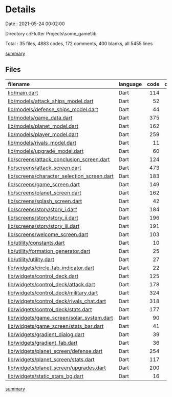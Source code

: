 # Details

Date : 2021-05-24 00:02:00

Directory c:\Flutter Projects\some_game\lib

Total : 35 files,  4883 codes, 172 comments, 400 blanks, all 5455 lines

[summary](results.md)

## Files
| filename | language | code | comment | blank | total |
| :--- | :--- | ---: | ---: | ---: | ---: |
| [lib/main.dart](/lib/main.dart) | Dart | 114 | 6 | 4 | 124 |
| [lib/models/attack_ships_model.dart](/lib/models/attack_ships_model.dart) | Dart | 52 | 0 | 5 | 57 |
| [lib/models/defense_ships_model.dart](/lib/models/defense_ships_model.dart) | Dart | 44 | 0 | 5 | 49 |
| [lib/models/game_data.dart](/lib/models/game_data.dart) | Dart | 375 | 139 | 34 | 548 |
| [lib/models/planet_model.dart](/lib/models/planet_model.dart) | Dart | 162 | 0 | 30 | 192 |
| [lib/models/player_model.dart](/lib/models/player_model.dart) | Dart | 259 | 0 | 48 | 307 |
| [lib/models/rivals_model.dart](/lib/models/rivals_model.dart) | Dart | 11 | 0 | 3 | 14 |
| [lib/models/upgrade_model.dart](/lib/models/upgrade_model.dart) | Dart | 60 | 0 | 5 | 65 |
| [lib/screens/attack_conclusion_screen.dart](/lib/screens/attack_conclusion_screen.dart) | Dart | 124 | 0 | 12 | 136 |
| [lib/screens/attack_screen.dart](/lib/screens/attack_screen.dart) | Dart | 473 | 2 | 30 | 505 |
| [lib/screens/character_selection_screen.dart](/lib/screens/character_selection_screen.dart) | Dart | 183 | 0 | 13 | 196 |
| [lib/screens/game_screen.dart](/lib/screens/game_screen.dart) | Dart | 149 | 0 | 7 | 156 |
| [lib/screens/planet_screen.dart](/lib/screens/planet_screen.dart) | Dart | 162 | 2 | 11 | 175 |
| [lib/screens/splash_screen.dart](/lib/screens/splash_screen.dart) | Dart | 42 | 0 | 6 | 48 |
| [lib/screens/story/story_i.dart](/lib/screens/story/story_i.dart) | Dart | 184 | 4 | 14 | 202 |
| [lib/screens/story/story_ii.dart](/lib/screens/story/story_ii.dart) | Dart | 196 | 0 | 17 | 213 |
| [lib/screens/story/story_iii.dart](/lib/screens/story/story_iii.dart) | Dart | 191 | 0 | 17 | 208 |
| [lib/screens/welcome_screen.dart](/lib/screens/welcome_screen.dart) | Dart | 103 | 0 | 8 | 111 |
| [lib/utility/constants.dart](/lib/utility/constants.dart) | Dart | 10 | 1 | 6 | 17 |
| [lib/utility/formation_generator.dart](/lib/utility/formation_generator.dart) | Dart | 25 | 0 | 3 | 28 |
| [lib/utility/utility.dart](/lib/utility/utility.dart) | Dart | 27 | 0 | 2 | 29 |
| [lib/widgets/circle_tab_indicator.dart](/lib/widgets/circle_tab_indicator.dart) | Dart | 22 | 0 | 7 | 29 |
| [lib/widgets/control_deck.dart](/lib/widgets/control_deck.dart) | Dart | 125 | 2 | 12 | 139 |
| [lib/widgets/control_deck/attack.dart](/lib/widgets/control_deck/attack.dart) | Dart | 178 | 0 | 11 | 189 |
| [lib/widgets/control_deck/military.dart](/lib/widgets/control_deck/military.dart) | Dart | 324 | 2 | 15 | 341 |
| [lib/widgets/control_deck/rivals_chat.dart](/lib/widgets/control_deck/rivals_chat.dart) | Dart | 318 | 10 | 22 | 350 |
| [lib/widgets/control_deck/stats.dart](/lib/widgets/control_deck/stats.dart) | Dart | 177 | 2 | 11 | 190 |
| [lib/widgets/game_screen/solar_system.dart](/lib/widgets/game_screen/solar_system.dart) | Dart | 90 | 1 | 9 | 100 |
| [lib/widgets/game_screen/stats_bar.dart](/lib/widgets/game_screen/stats_bar.dart) | Dart | 41 | 0 | 2 | 43 |
| [lib/widgets/gradient_dialog.dart](/lib/widgets/gradient_dialog.dart) | Dart | 39 | 0 | 2 | 41 |
| [lib/widgets/gradient_fab.dart](/lib/widgets/gradient_fab.dart) | Dart | 36 | 0 | 4 | 40 |
| [lib/widgets/planet_screen/defense.dart](/lib/widgets/planet_screen/defense.dart) | Dart | 254 | 0 | 11 | 265 |
| [lib/widgets/planet_screen/stats.dart](/lib/widgets/planet_screen/stats.dart) | Dart | 117 | 0 | 3 | 120 |
| [lib/widgets/planet_screen/upgrades.dart](/lib/widgets/planet_screen/upgrades.dart) | Dart | 200 | 1 | 9 | 210 |
| [lib/widgets/static_stars_bg.dart](/lib/widgets/static_stars_bg.dart) | Dart | 16 | 0 | 2 | 18 |

[summary](results.md)